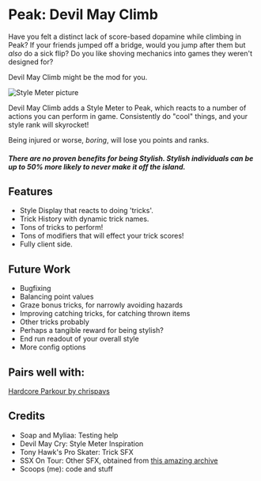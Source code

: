# Peak: Devil May Climb

Have you felt a distinct lack of score-based dopamine while climbing in Peak? If your friends jumped off a bridge, would you jump after them but _also_ do a sick flip? Do you like shoving mechanics into games they weren't designed for?

Devil May Climb might be the mod for you.

![Style Meter picture](https://i.imgur.com/ZTYiYoJ.png)

Devil May Climb adds a Style Meter to Peak, which reacts to a number of actions you can perform in game. Consistently do "cool" things, and your style rank will skyrocket!

Being injured or worse, _boring_, will lose you points and ranks.

##### There are no proven benefits for being Stylish. Stylish individuals can be up to 50% more likely to never make it off the island.

## Features
* Style Display that reacts to doing 'tricks'.
* Trick History with dynamic trick names.
* Tons of tricks to perform!
* Tons of modifiers that will effect your trick scores!
* Fully client side.

## Future Work
* Bugfixing
* Balancing point values
* Graze bonus tricks, for narrowly avoiding hazards
* Improving catching tricks, for catching thrown items
* Other tricks probably
* Perhaps a tangible reward for being stylish?
* End run readout of your overall style
* More config options

## Pairs well with:
[Hardcore Parkour by chrispavs](https://thunderstore.io/c/peak/p/chrispavs/HardcoreParkour/)

## Credits
- Soap and Myliaa: Testing help
- Devil May Cry: Style Meter Inspiration
- Tony Hawk's Pro Skater: Trick SFX
- SSX On Tour: Other SFX, obtained from [this amazing archive](https://gist.github.com/SlyCooperReloadCoded/b89a1e4ae346c75ffba0e92b608b9f01)
- Scoops (me): code and stuff
